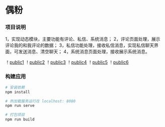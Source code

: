 # 偶粉

### 项目说明

1，实现动态模块，主要功能有评论、私信、系统消息；
2，评论页面处理，展示评论我的和我评论的数据；
3，私信功能处理，接收私信消息，实现私信聊天界面，可发送消息、清空聊天；
4，系统消息页面处理，接收展示系统消息。	



！[public1](./public/img/github/1.png)
！[public2](./public/img/github/2.png)
！[public3](./public/img/github/3.png)
！[public4](./public/img/github/4.png)
！[public5](./public/img/github/5.png)
！[public6](./public/img/github/6.png)


### 构建应用

``` bash
# 安装依赖
npm install

# 热加载服务运行在 localhost: 8080
npm run serve

# 打包项目
npm run build
```